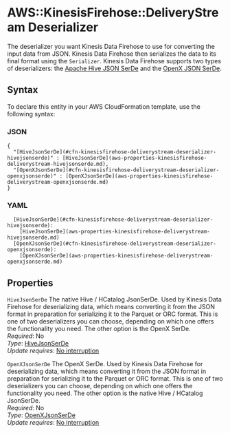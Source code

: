 # AWS::KinesisFirehose::DeliveryStream Deserializer<a name="aws-properties-kinesisfirehose-deliverystream-deserializer"></a>

The deserializer you want Kinesis Data Firehose to use for converting the input data from JSON\. Kinesis Data Firehose then serializes the data to its final format using the `Serializer`\. Kinesis Data Firehose supports two types of deserializers: the [Apache Hive JSON SerDe](https://cwiki.apache.org/confluence/display/Hive/LanguageManual+DDL#LanguageManualDDL-JSON) and the [OpenX JSON SerDe](https://github.com/rcongiu/Hive-JSON-Serde)\.

## Syntax<a name="aws-properties-kinesisfirehose-deliverystream-deserializer-syntax"></a>

To declare this entity in your AWS CloudFormation template, use the following syntax:

### JSON<a name="aws-properties-kinesisfirehose-deliverystream-deserializer-syntax.json"></a>

```
{
  "[HiveJsonSerDe](#cfn-kinesisfirehose-deliverystream-deserializer-hivejsonserde)" : [HiveJsonSerDe](aws-properties-kinesisfirehose-deliverystream-hivejsonserde.md),
  "[OpenXJsonSerDe](#cfn-kinesisfirehose-deliverystream-deserializer-openxjsonserde)" : [OpenXJsonSerDe](aws-properties-kinesisfirehose-deliverystream-openxjsonserde.md)
}
```

### YAML<a name="aws-properties-kinesisfirehose-deliverystream-deserializer-syntax.yaml"></a>

```
  [HiveJsonSerDe](#cfn-kinesisfirehose-deliverystream-deserializer-hivejsonserde): 
    [HiveJsonSerDe](aws-properties-kinesisfirehose-deliverystream-hivejsonserde.md)
  [OpenXJsonSerDe](#cfn-kinesisfirehose-deliverystream-deserializer-openxjsonserde): 
    [OpenXJsonSerDe](aws-properties-kinesisfirehose-deliverystream-openxjsonserde.md)
```

## Properties<a name="aws-properties-kinesisfirehose-deliverystream-deserializer-properties"></a>

`HiveJsonSerDe`  <a name="cfn-kinesisfirehose-deliverystream-deserializer-hivejsonserde"></a>
The native Hive / HCatalog JsonSerDe\. Used by Kinesis Data Firehose for deserializing data, which means converting it from the JSON format in preparation for serializing it to the Parquet or ORC format\. This is one of two deserializers you can choose, depending on which one offers the functionality you need\. The other option is the OpenX SerDe\.  
*Required*: No  
*Type*: [HiveJsonSerDe](aws-properties-kinesisfirehose-deliverystream-hivejsonserde.md)  
*Update requires*: [No interruption](https://docs.aws.amazon.com/AWSCloudFormation/latest/UserGuide/using-cfn-updating-stacks-update-behaviors.html#update-no-interrupt)

`OpenXJsonSerDe`  <a name="cfn-kinesisfirehose-deliverystream-deserializer-openxjsonserde"></a>
The OpenX SerDe\. Used by Kinesis Data Firehose for deserializing data, which means converting it from the JSON format in preparation for serializing it to the Parquet or ORC format\. This is one of two deserializers you can choose, depending on which one offers the functionality you need\. The other option is the native Hive / HCatalog JsonSerDe\.  
*Required*: No  
*Type*: [OpenXJsonSerDe](aws-properties-kinesisfirehose-deliverystream-openxjsonserde.md)  
*Update requires*: [No interruption](https://docs.aws.amazon.com/AWSCloudFormation/latest/UserGuide/using-cfn-updating-stacks-update-behaviors.html#update-no-interrupt)